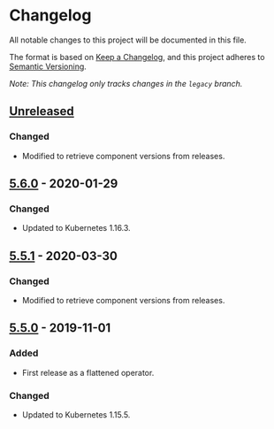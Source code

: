 # Changelog

All notable changes to this project will be documented in this file.

The format is based on [Keep a Changelog](https://keepachangelog.com/en/1.0.0/),
and this project adheres to [Semantic Versioning](https://semver.org/spec/v2.0.0.html).

*Note: This changelog only tracks changes in the `legacy` branch.*

## [Unreleased]

### Changed

- Modified to retrieve component versions from releases.


## [5.6.0] - 2020-01-29

### Changed

- Updated to Kubernetes 1.16.3.


## [5.5.1] - 2020-03-30

### Changed

- Modified to retrieve component versions from releases.


## [5.5.0] - 2019-11-01

### Added

- First release as a flattened operator.

### Changed

- Updated to Kubernetes 1.15.5.


[Unreleased]: https://github.com/giantswarm/aws-operator/compare/v5.6.0...legacy
[5.6.0]: https://github.com/giantswarm/aws-operator/releases/tag/v5.6.0
[5.5.1]: https://github.com/giantswarm/aws-operator/releases/tag/v5.5.1
[5.5.0]: https://github.com/giantswarm/aws-operator/releases/tag/v5.5.0
